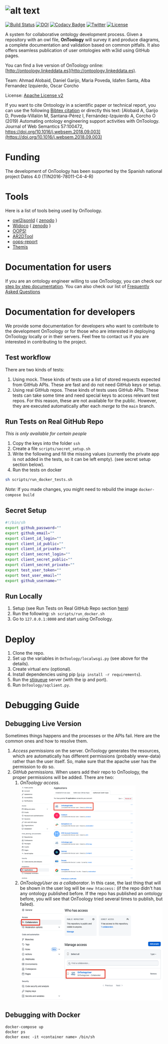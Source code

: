 
# ![alt text](https://raw.githubusercontent.com/OnToology/OnToology/main/media/icons/logoprop1_readme.png "OnToology")

[![Build Status](https://ahmad88me.semaphoreci.com/badges/OnToology/branches/main.svg)](https://ahmad88me.semaphoreci.com/projects/OnToology)
[![DOI](https://zenodo.org/badge/DOI/10.5281/zenodo.1317786.svg)](https://doi.org/10.5281/zenodo.1317786)
[![Codacy Badge](https://app.codacy.com/project/badge/Grade/7e81902ad6044e72bbc6af11a5201e0e)](https://www.codacy.com/gh/OnToology/OnToology/dashboard?utm_source=github.com&amp;utm_medium=referral&amp;utm_content=OnToology/OnToology&amp;utm_campaign=Badge_Grade)
[![Twitter](https://img.shields.io/twitter/follow/OnToology.svg?style=social&label=@OnToology)](https://twitter.com/OnToology) [![License](https://img.shields.io/badge/License-Apache_2.0-blue.svg)](https://opensource.org/licenses/Apache-2.0)

[//]: # ([![codecov]&#40;https://codecov.io/gh/OnToology/OnToology/branch/main/graph/badge.svg?token=PJgHWaaa9l&#41;]&#40;https://codecov.io/gh/OnToology/OnToology&#41;)

A system for collaborative ontology development process. Given a repository with an owl file, **OnToology** will survey it and produce diagrams, a complete documentation and validation based on common pitfalls. It also offers seamless publication of user ontologies with w3id using GitHub pages.

You can find a live version of OnToology online: [http://ontoology.linkeddata.es](http://ontoology.linkeddata.es).

Team: Ahmad Alobaid, Daniel Garijo, Maria Poveda, Idafen Santa, Alba Fernandez Izquierdo, Oscar Corcho

License:  [Apache License v2](https://opensource.org/licenses/Apache-2.0)

If you want to cite Ontoology in a scientific paper or technical report, you can use the following [Bibtex citation](/media/references/ontoology.bib) or directly this text: [Alobaid A, Garijo D, Poveda-Villalón M, Santana-Pérez I, Fernández-Izquierdo A, Corcho O (2019) Automating ontology engineering support activities with OnToology. Journal of Web Semantics 57:100472, https://doi.org/10.1016/j.websem.2018.09.003](https://doi.org/10.1016/j.websem.2018.09.003)

# Funding

The development of OnToology has been supported by the Spanish national project Datos 4.0 (TIN2016-78011-C4-4-R)

# Tools

Here is a list of tools being used by OnToology.

* [owl2jsonld](https://github.com/stain/owl2jsonld) ( [zenodo](http://dx.doi.org/10.5281/zenodo.10565) )
* [Widoco](https://github.com/dgarijo/Widoco) ( [zenodo](https://zenodo.org/badge/latestdoi/11427075) )
* [OOPS!](http://oops.linkeddata.es)
* [AR2DTool](https://github.com/idafensp/ar2dtool)
* [oops-report](https://github.com/OnToology/oops-report)
* [Themis](https://github.com/oeg-upm/Themis)

# Documentation for users

If you are an ontology engineer willing to use OnToology, you can check our [step by step documentation](http://ontoology.linkeddata.es/tutorial). You can also check our list of [Frequently Asked Questions](http://ontoology.linkeddata.es/faqs)

# Documentation for developers

We provide some documentation for developers who want to contribute to the development OnToology or for those who are interested in deploying OnToology locally or in their servers. Feel free to contact us if you are interested in contributing to the project.

## Test workflow

There are two kinds of tests:

1. Using mock. These kinds of tests use a list of stored requests expected from GitHub APIs. These are fast and do not need GitHub keys or setup.
2. Using real GitHub repos. These kinds of tests uses GitHub APIs. These tests can take some time and need special keys to access relevant test repos. For this reason, these are not available for the public. However, they are executed automatically after each *merge* to the `main` branch.

## Run Tests on Real GitHub Repo

*This is only available for certain people*

1. Copy the keys into the folder `ssh`
2. Create a file `scripts/secret_setup.sh`
3. Write the following and fill the missing values (currently the private
app is not added in the tests, so it can be left empty).
(see secret setup section below).
4. Run the tests on docker

```bash
sh scripts/run_docker_tests.sh
```

*Note:* If you made changes, you might need to rebuild the image
`docker-compose build`

## Secret Setup

```bash
#!/bin/sh
export github_password=""
export github_email=""
export client_id_login=""
export client_id_public=""
export client_id_private=""
export client_secret_login=""
export client_secret_public=""
export client_secret_private=""
export test_user_token=""
export test_user_email=""
export github_username=""
```

## Run Locally

1. Setup (see Run Tests on Real GitHub Repo section [here](https://github.com/OnToology/OnToology/tree/main#run-tests-on-real-github-repo))
2. Run the following: `sh scripts/run_docker.sh`
3. Go to `127.0.0.1:8000` and start using OnToology.

<!--
## To run automated tests
1. You should have [docker](https://docs.docker.com/) and [docker-compose](https://docs.docker.com/compose/) installed
2. You need to have a GitHub user to act as "OnToologyUser" (you can choose any username you like).
3. Add the details as in the *secret setup* section below.
4. Run the automated tests script `sh scripts/run_tests.sh`

## Run Locally
### via script
1. `sh scripts/run_web.sh`
### manual
1. `cp -Rf ~/.ssh/ ssh` (assuming you have a *nix and that you already have an ssh key)
1. `mkdir -p .git`
1. `docker-compose build --no-cache`
1. `docker-compose run -p 8000:8000 web .venv/bin/python manage.py runserver 0.0.0.0:8000`

## To access the command line
`sh scripts/run_docker.sh`

### Secret setup
This file should be added in `scripts/secret_setup.sh`
```
#!/bin/sh
export github_password=""
export github_email=""
export client_id_login=""
export client_id_public=""
export client_id_private=""
export client_secret_login=""
export client_secret_public=""
export client_secret_private=""
export test_user_token=""
export test_user_email=""
export github_username=""
```
*Note: this this info are related to your test user on GitHub to mimic the behaviour of `OnToologyUser` which is used on the live version of OnToology*


### Environment variables
Here we describe some of the main ones
* `rabbit_processes` : The number of rabbit processes to automatically run (0 means do not run it automatically).

### How to contribute
There are two workflows:

##### Case 1: If you are a contributor:
1. Create a new branch from the current live one (now it is `master`). Make sure to give it a presentive name. In case it is for a specific issue, include the issue number in the branch name, e.g. change-spinner-123.
2. Once you push your changes on the new branch, **create a pull request** and one of the admins will check your code base and will merge if it is ok.

##### Case 2: If you are not added as a contributor yet (or you are a contributor who prefers this workflow):
1. Fork from the current live branch (now it is `master`).
2. Create a pull request, we will review it and merge if it is ok.

### Dependency notice
* To run the tests, we use the `mock` option for github api. It was rejected by the `PyGithub` maintainers, so make sure to use
the version in `ahmad88me/PyGithub`.  (see below)

## Local Setup

### On Linux

(tested on ubuntu, debian, mint and fedora)

#### To install the tools

1. Open the terminal and `cd` to the location of choice.
2. `export PLAYGROUND=$PWD`.
3. Copy and paste the commands of choice to the terminal from `scripts/setup_docker_base.sh`

### Install Pygithub (not the upstream version)

#### either directly from github

`pip install git+https://github.com/ahmad88me/PyGithub.git`

#### or locally

1. `git clone https://github.com/ahmad88me/PyGithub.git`
1. `cd OnToology` (assuming both are on the same level/directory)
1. `pip install -e ../Pygithub` (change this to any directory you want)

### NEW: Running OnToology Locally
1. create a new github user (not your personal account, another account).
1. create ssh key for that user [here](https://docs.github.com/en/github/authenticating-to-github/connecting-to-github-with-ssh/generating-a-new-ssh-key-and-adding-it-to-the-ssh-agent#generating-a-new-ssh-key).
1. copy the ssh key `id_ed25519` and `id_ed25519.pub` to `ssh` (*copy to the ssh folder located inside the OnToology folder*).

# To DEBUG 
docker ps
docker exec -it <container name> /bin/sh 

-->

# Deploy

1. Clone the repo.
2. Set up the variables in `OnToology/localwsgi.py` (see above for the details).
3. Create virtual env (optional).
4. Install dependencies using pip (`pip install -r requirements`).
5. Run the [stiqueue](https://github.com/ahmad88me/stiqueue) server
(with the ip and port).
6. Run `OnToology/sqclient.py`.

# Debugging Guide
## Debugging Live Version
Sometimes things happens and the processes or the APIs fail. Here are the common ones and how to resolve them.
1. *Access permissions* on the server. OnToology generates the resources, which are automatically has different permissions 
(probably www-data) rather than the user itself. So, make sure that the apache user has the permission to do so.
2. *GitHub permissions*. When users add their repo to OnToology, the proper permissions will be added. There are two: 
   1. *OnToology access*. <img height=300px src="media/faqs/OnToologyAccess-light.png"/>
   2. *OnToologyUser as a collaborator*. In this case, the last thing that will be shown in the user log will be `new htaccess:` (if the repo didn't has any ontology published before. If the repo has published an ontology before, you will see that OnToology tried several times to publish, but failed). <img height=300px src="media/faqs/Collaborator-light.png"/>


## Debugging with Docker

```
docker-compose up
docker ps
docker exec -it <container name> /bin/sh 
```
